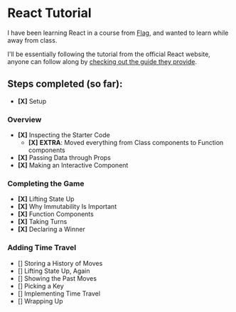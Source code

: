 # React Tutorial

I have been learning React in a course from [Flag](https://flag.pt), and wanted to learn while away from class.

I'll be essentially following the tutorial from the official React website, anyone can follow along by [checking out the guide they provide](https://reactjs.org/tutorial/tutorial.html).

## Steps completed (so far):

- **[X]** Setup

### Overview

- **[X]** Inspecting the Starter Code
  - **[X]** **EXTRA**: Moved everything from Class components to Function components
- **[X]** Passing Data through Props
- **[X]** Making an Interactive Component

### Completing the Game

- **[X]** Lifting State Up
- **[X]** Why Immutability Is Important
- **[X]** Function Components
- **[X]** Taking Turns
- **[X]** Declaring a Winner

### Adding Time Travel

- [] Storing a History of Moves
- [] Lifting State Up, Again
- [] Showing the Past Moves
- [] Picking a Key
- [] Implementing Time Travel
- [] Wrapping Up

